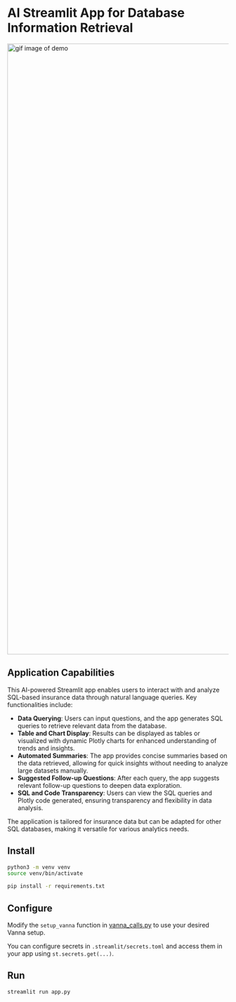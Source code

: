 


# AI Streamlit App for Database Information Retrieval
<img width="1392" alt="gif image of demo" src="./assets/demo.gif">

## Application Capabilities

This AI-powered Streamlit app enables users to interact with and analyze SQL-based insurance data through natural language queries. Key functionalities include:

- **Data Querying**: Users can input questions, and the app generates SQL queries to retrieve relevant data from the database.
- **Table and Chart Display**: Results can be displayed as tables or visualized with dynamic Plotly charts for enhanced understanding of trends and insights.
- **Automated Summaries**: The app provides concise summaries based on the data retrieved, allowing for quick insights without needing to analyze large datasets manually.
- **Suggested Follow-up Questions**: After each query, the app suggests relevant follow-up questions to deepen data exploration.
- **SQL and Code Transparency**: Users can view the SQL queries and Plotly code generated, ensuring transparency and flexibility in data analysis.

The application is tailored for insurance data but can be adapted for other SQL databases, making it versatile for various analytics needs.

## Install

```bash
python3 -m venv venv
source venv/bin/activate

pip install -r requirements.txt
```

## Configure
Modify the `setup_vanna` function in [vanna_calls.py](./vanna_calls.py) to use your desired Vanna setup.

You can configure secrets in `.streamlit/secrets.toml` and access them in your app using `st.secrets.get(...)`.

## Run

```bash
streamlit run app.py
```


